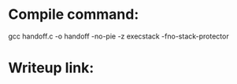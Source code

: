 # Compile command:
gcc handoff.c -o handoff -no-pie -z execstack -fno-stack-protector

# Writeup link:
<TODO>